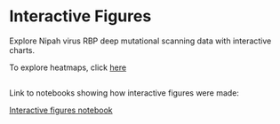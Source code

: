 # Interactive Figures

Explore Nipah virus RBP deep mutational scanning data with interactive charts.

To explore heatmaps, click [here](/heatmaps)

## 
<Altair :showShadow="false" :spec-url="'htmls/corr_entry_binding_large.html'"></Altair>

## 
<Altair :showShadow="false" :spec-url="'htmls/entry_by_site_plot_e2_bar_plot.html'"></Altair>

<Altair :showShadow="false" :spec-url="'/htmls/entry_by_site_plot_e3_bar_plot.html'"></Altair>

## 
<Altair :showShadow="false" :spec-url="'/htmls/entry_letter_plot_slider.html'"></Altair>

<Altair :showShadow="false" :spec-url="'/htmls/binding_letter_plot_slider.html'"></Altair>


## 
Link to notebooks showing how interactive figures were made:

<a href="notebooks/interactive_figures.html" target="_self">Interactive figures notebook</a>

